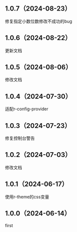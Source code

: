 ## 1.0.7（2024-08-23）
修复指定小数位数修改不成功的bug
## 1.0.6（2024-08-22）
更新文档
## 1.0.5（2024-08-06）
修改文档
## 1.0.4（2024-07-30）
适配r-config-provider
## 1.0.3（2024-07-23）
修复控制台警告
## 1.0.2（2024-07-03）
修改文档
## 1.0.1（2024-06-17）
使用r-theme的css变量
## 1.0.0（2024-06-14）
first
